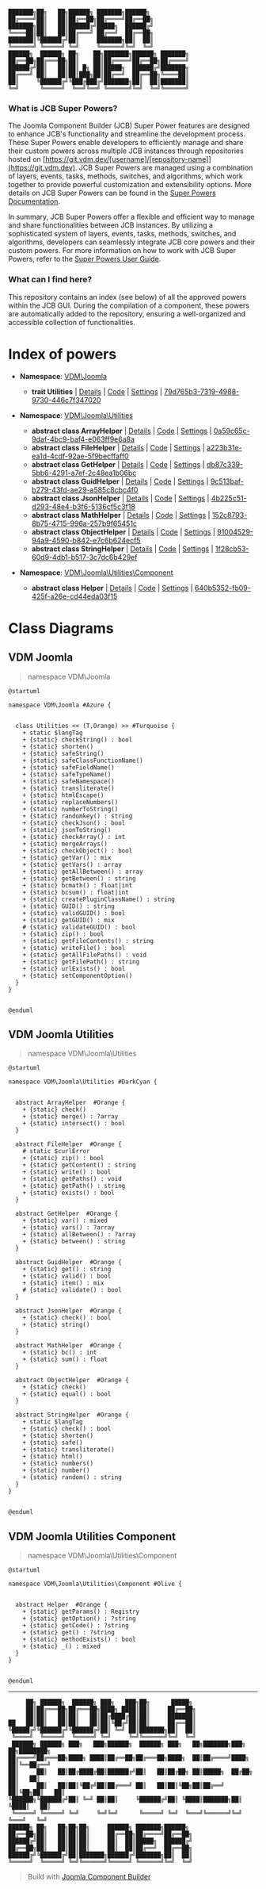 ```
███████╗██╗   ██╗██████╗ ███████╗██████╗
██╔════╝██║   ██║██╔══██╗██╔════╝██╔══██╗
███████╗██║   ██║██████╔╝█████╗  ██████╔╝
╚════██║██║   ██║██╔═══╝ ██╔══╝  ██╔══██╗
███████║╚██████╔╝██║     ███████╗██║  ██║
╚══════╝ ╚═════╝ ╚═╝     ╚══════╝╚═╝  ╚═╝
██████╗  ██████╗ ██╗    ██╗███████╗██████╗ ███████╗
██╔══██╗██╔═══██╗██║    ██║██╔════╝██╔══██╗██╔════╝
██████╔╝██║   ██║██║ █╗ ██║█████╗  ██████╔╝███████╗
██╔═══╝ ██║   ██║██║███╗██║██╔══╝  ██╔══██╗╚════██║
██║     ╚██████╔╝╚███╔███╔╝███████╗██║  ██║███████║
╚═╝      ╚═════╝  ╚══╝╚══╝ ╚══════╝╚═╝  ╚═╝╚══════╝
```

### What is JCB Super Powers?
The Joomla Component Builder (JCB) Super Power features are designed to enhance JCB's functionality and streamline the development process. These Super Powers enable developers to efficiently manage and share their custom powers across multiple JCB instances through repositories hosted on [https://git.vdm.dev/[username]/[repository-name]](https://git.vdm.dev). JCB Super Powers are managed using a combination of layers, events, tasks, methods, switches, and algorithms, which work together to provide powerful customization and extensibility options. More details on JCB Super Powers can be found in the [Super Powers Documentation](https://git.vdm.dev/joomla/super-powers/wiki).

In summary, JCB Super Powers offer a flexible and efficient way to manage and share functionalities between JCB instances. By utilizing a sophisticated system of layers, events, tasks, methods, switches, and algorithms, developers can seamlessly integrate JCB core powers and their custom powers. For more information on how to work with JCB Super Powers, refer to the [Super Powers User Guide](https://git.vdm.dev/joomla/super-powers/wiki).

### What can I find here?
This repository contains an index (see below) of all the approved powers within the JCB GUI. During the compilation of a component, these powers are automatically added to the repository, ensuring a well-organized and accessible collection of functionalities.

# Index of powers

- **Namespace**: [VDM\Joomla](#vdm-joomla)

  - **trait Utilities** | [Details](src/79d765b3-7319-4988-9730-446c7f347020) | [Code](src/79d765b3-7319-4988-9730-446c7f347020/code.php) | [Settings](src/79d765b3-7319-4988-9730-446c7f347020/settings.json) | [79d765b3-7319-4988-9730-446c7f347020](src/79d765b3-7319-4988-9730-446c7f347020)
- **Namespace**: [VDM\Joomla\Utilities](#vdm-joomla-utilities)

  - **abstract class ArrayHelper** | [Details](src/0a59c65c-9daf-4bc9-baf4-e063ff9e6a8a) | [Code](src/0a59c65c-9daf-4bc9-baf4-e063ff9e6a8a/code.php) | [Settings](src/0a59c65c-9daf-4bc9-baf4-e063ff9e6a8a/settings.json) | [0a59c65c-9daf-4bc9-baf4-e063ff9e6a8a](src/0a59c65c-9daf-4bc9-baf4-e063ff9e6a8a)
  - **abstract class FileHelper** | [Details](src/a223b31e-ea1d-4cdf-92ae-5f9becffaff0) | [Code](src/a223b31e-ea1d-4cdf-92ae-5f9becffaff0/code.php) | [Settings](src/a223b31e-ea1d-4cdf-92ae-5f9becffaff0/settings.json) | [a223b31e-ea1d-4cdf-92ae-5f9becffaff0](src/a223b31e-ea1d-4cdf-92ae-5f9becffaff0)
  - **abstract class GetHelper** | [Details](src/db87c339-5bb6-4291-a7ef-2c48ea1b06bc) | [Code](src/db87c339-5bb6-4291-a7ef-2c48ea1b06bc/code.php) | [Settings](src/db87c339-5bb6-4291-a7ef-2c48ea1b06bc/settings.json) | [db87c339-5bb6-4291-a7ef-2c48ea1b06bc](src/db87c339-5bb6-4291-a7ef-2c48ea1b06bc)
  - **abstract class GuidHelper** | [Details](src/9c513baf-b279-43fd-ae29-a585c8cbc4f0) | [Code](src/9c513baf-b279-43fd-ae29-a585c8cbc4f0/code.php) | [Settings](src/9c513baf-b279-43fd-ae29-a585c8cbc4f0/settings.json) | [9c513baf-b279-43fd-ae29-a585c8cbc4f0](src/9c513baf-b279-43fd-ae29-a585c8cbc4f0)
  - **abstract class JsonHelper** | [Details](src/4b225c51-d293-48e4-b3f6-5136cf5c3f18) | [Code](src/4b225c51-d293-48e4-b3f6-5136cf5c3f18/code.php) | [Settings](src/4b225c51-d293-48e4-b3f6-5136cf5c3f18/settings.json) | [4b225c51-d293-48e4-b3f6-5136cf5c3f18](src/4b225c51-d293-48e4-b3f6-5136cf5c3f18)
  - **abstract class MathHelper** | [Details](src/152c8793-8b75-4715-996a-257b9f65451c) | [Code](src/152c8793-8b75-4715-996a-257b9f65451c/code.php) | [Settings](src/152c8793-8b75-4715-996a-257b9f65451c/settings.json) | [152c8793-8b75-4715-996a-257b9f65451c](src/152c8793-8b75-4715-996a-257b9f65451c)
  - **abstract class ObjectHelper** | [Details](src/91004529-94a9-4590-b842-e7c6b624ecf5) | [Code](src/91004529-94a9-4590-b842-e7c6b624ecf5/code.php) | [Settings](src/91004529-94a9-4590-b842-e7c6b624ecf5/settings.json) | [91004529-94a9-4590-b842-e7c6b624ecf5](src/91004529-94a9-4590-b842-e7c6b624ecf5)
  - **abstract class StringHelper** | [Details](src/1f28cb53-60d9-4db1-b517-3c7dc6b429ef) | [Code](src/1f28cb53-60d9-4db1-b517-3c7dc6b429ef/code.php) | [Settings](src/1f28cb53-60d9-4db1-b517-3c7dc6b429ef/settings.json) | [1f28cb53-60d9-4db1-b517-3c7dc6b429ef](src/1f28cb53-60d9-4db1-b517-3c7dc6b429ef)
- **Namespace**: [VDM\Joomla\Utilities\Component](#vdm-joomla-utilities-component)

  - **abstract class Helper** | [Details](src/640b5352-fb09-425f-a26e-cd44eda03f15) | [Code](src/640b5352-fb09-425f-a26e-cd44eda03f15/code.php) | [Settings](src/640b5352-fb09-425f-a26e-cd44eda03f15/settings.json) | [640b5352-fb09-425f-a26e-cd44eda03f15](src/640b5352-fb09-425f-a26e-cd44eda03f15)

# Class Diagrams

## VDM Joomla
> namespace VDM\Joomla
```uml
@startuml

namespace VDM\Joomla #Azure {


  class Utilities << (T,Orange) >> #Turquoise {
    + static $langTag
    + {static} checkString() : bool
    + {static} shorten()
    + {static} safeString()
    + {static} safeClassFunctionName()
    + {static} safeFieldName()
    + {static} safeTypeName()
    + {static} safeNamespace()
    + {static} transliterate()
    + {static} htmlEscape()
    + {static} replaceNumbers()
    + {static} numberToString()
    + {static} randomkey() : string
    + {static} checkJson() : bool
    + {static} jsonToString()
    + {static} checkArray() : int
    + {static} mergeArrays()
    + {static} checkObject() : bool
    + {static} getVar() : mix
    + {static} getVars() : array
    + {static} getAllBetween() : array
    + {static} getBetween() : string
    + {static} bcmath() : float|int
    + {static} bcsum() : float|int
    + {static} createPluginClassName() : string
    + {static} GUID() : string
    + {static} validGUID() : bool
    + {static} getGUID() : mix
    # {static} validateGUID() : bool
    + {static} zip() : bool
    + {static} getFileContents() : string
    + {static} writeFile() : bool
    + {static} getAllFilePaths() : void
    + {static} getFilePath() : string
    + {static} urlExists() : bool
    + {static} setComponentOption()
  }
}


@enduml
```

## VDM Joomla Utilities
> namespace VDM\Joomla\Utilities
```uml
@startuml

namespace VDM\Joomla\Utilities #DarkCyan {


  abstract ArrayHelper  #Orange {
    + {static} check()
    + {static} merge() : ?array
    + {static} intersect() : bool
  }

  abstract FileHelper  #Orange {
    # static $curlError
    + {static} zip() : bool
    + {static} getContent() : string
    + {static} write() : bool
    + {static} getPaths() : void
    + {static} getPath() : string
    + {static} exists() : bool
  }

  abstract GetHelper  #Orange {
    + {static} var() : mixed
    + {static} vars() : ?array
    + {static} allBetween() : ?array
    + {static} between() : string
  }

  abstract GuidHelper  #Orange {
    + {static} get() : string
    + {static} valid() : bool
    + {static} item() : mix
    # {static} validate() : bool
  }

  abstract JsonHelper  #Orange {
    + {static} check() : bool
    + {static} string()
  }

  abstract MathHelper  #Orange {
    + {static} bc() : int
    + {static} sum() : float
  }

  abstract ObjectHelper  #Orange {
    + {static} check()
    + {static} equal() : bool
  }

  abstract StringHelper  #Orange {
    + static $langTag
    + {static} check() : bool
    + {static} shorten()
    + {static} safe()
    + {static} transliterate()
    + {static} html()
    + {static} numbers()
    + {static} number()
    + {static} random() : string
  }
}


@enduml
```

## VDM Joomla Utilities Component
> namespace VDM\Joomla\Utilities\Component
```uml
@startuml

namespace VDM\Joomla\Utilities\Component #Olive {


  abstract Helper  #Orange {
    + {static} getParams() : Registry
    + {static} getOption() : ?string
    + {static} getCode() : ?string
    + {static} get() : ?string
    + {static} methodExists() : bool
    + {static} _() : mixed
  }
}


@enduml
```


---
```
     ██╗ ██████╗  ██████╗ ███╗   ███╗██╗      █████╗
     ██║██╔═══██╗██╔═══██╗████╗ ████║██║     ██╔══██╗
     ██║██║   ██║██║   ██║██╔████╔██║██║     ███████║
██   ██║██║   ██║██║   ██║██║╚██╔╝██║██║     ██╔══██║
╚█████╔╝╚██████╔╝╚██████╔╝██║ ╚═╝ ██║███████╗██║  ██║
 ╚════╝  ╚═════╝  ╚═════╝ ╚═╝     ╚═╝╚══════╝╚═╝  ╚═╝
 ██████╗ ██████╗ ███╗   ███╗██████╗  ██████╗ ███╗   ██╗███████╗███╗   ██╗████████╗
██╔════╝██╔═══██╗████╗ ████║██╔══██╗██╔═══██╗████╗  ██║██╔════╝████╗  ██║╚══██╔══╝
██║     ██║   ██║██╔████╔██║██████╔╝██║   ██║██╔██╗ ██║█████╗  ██╔██╗ ██║   ██║
██║     ██║   ██║██║╚██╔╝██║██╔═══╝ ██║   ██║██║╚██╗██║██╔══╝  ██║╚██╗██║   ██║
╚██████╗╚██████╔╝██║ ╚═╝ ██║██║     ╚██████╔╝██║ ╚████║███████╗██║ ╚████║   ██║
 ╚═════╝ ╚═════╝ ╚═╝     ╚═╝╚═╝      ╚═════╝ ╚═╝  ╚═══╝╚══════╝╚═╝  ╚═══╝   ╚═╝
██████╗ ██╗   ██╗██╗██╗     ██████╗ ███████╗██████╗
██╔══██╗██║   ██║██║██║     ██╔══██╗██╔════╝██╔══██╗
██████╔╝██║   ██║██║██║     ██║  ██║█████╗  ██████╔╝
██╔══██╗██║   ██║██║██║     ██║  ██║██╔══╝  ██╔══██╗
██████╔╝╚██████╔╝██║███████╗██████╔╝███████╗██║  ██║
╚═════╝  ╚═════╝ ╚═╝╚══════╝╚═════╝ ╚══════╝╚═╝  ╚═╝
```
> Build with [Joomla Component Builder](https://git.vdm.dev/joomla/Component-Builder)

